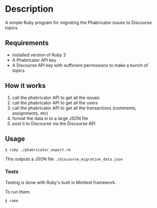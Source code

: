 # Description
A simple Ruby program for migrating the Phabricator issues to Discourse topics.

## Requirements
- Installed version of Ruby 3
- A Phabricator API key
- A Discourse API key with sufficient permissions to make a bunch of topics

## How it works

1. call the phabricator API to get all the issues
2. call the phabricator API to get all the users
3. call the phabricator API to get all the transactions (comments, assignments, etc)
4. format the data in to a large JSON file
5. post it to Discourse via the Discourse API

## Usage

`$ ruby ./phabricator_export.rb`

This outputs a JSON file `./discourse_migration_data.json`

### Tests

Testing is done with Ruby's built in Minitest framework.

To run them:

`$ rake`
